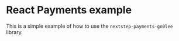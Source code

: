 # React Payments example

This is a simple example of how to use the `nextstep-payments-gn0lee` library.
